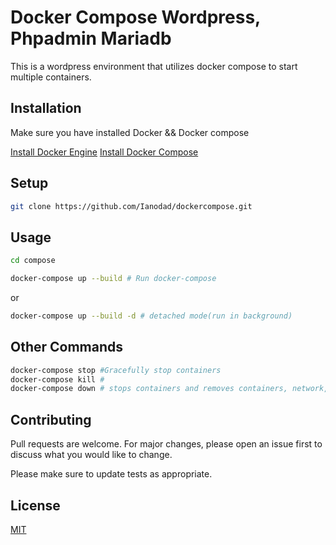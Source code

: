 # Docker Compose Wordpress, Phpadmin Mariadb 

This is a wordpress environment that utilizes docker compose to start multiple containers. 

## Installation

Make sure you have installed Docker && Docker compose

[Install Docker Engine](https://docs.docker.com/engine/install/ubuntu/)
[Install Docker Compose](https://docs.docker.com/compose/install/)


## Setup

```bash
git clone https://github.com/Ianodad/dockercompose.git
```

## Usage

```bash
cd compose

docker-compose up --build # Run docker-compose
```
or
```bash
docker-compose up --build -d # detached mode(run in background) 
```

## Other Commands

```bash
docker-compose stop #Gracefully stop containers
docker-compose kill # 
docker-compose down # stops containers and removes containers, network, volumes, and images created
```


## Contributing
Pull requests are welcome. For major changes, please open an issue first to discuss what you would like to change.

Please make sure to update tests as appropriate.

## License
[MIT](https://choosealicense.com/licenses/mit/)